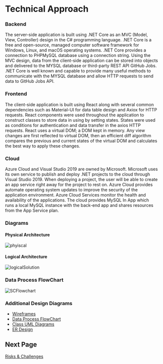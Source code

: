 # Technical Approach

### Backend
The server-side application is built using .NET Core as an MVC (Model, View, Controller) design in the C# programming language. .NET Core is a free and open-source, managed computer software framework for Windows, Linux, and macOS operating systems. .NET Core provides a connection to PHPMySQL database using a connection string. Using the MVC design, data from the client-side application can be stored into objects and delivered to the MYSQL database or third-party REST API GitHub Jobs. .NET Core is well known and capable to provide many useful methods to communicate with the MYSQL database and allow HTTP requests to send data to GitHub Jobs API. 
### Frontend
The client-side application is built using React along with several common dependencies such as Material-UI for data table design and Axiox for HTTP requests. React components were used throughout the application to construct classes to store data in using by setting states. States were used as conditions for authentication and data transfer in the axios HTTP requests. React uses a virtual DOM; a DOM kept in memory. Any view changes are first reflected to virtual DOM, then an efficient diff algorithm compares the previous and current states of the virtual DOM and calculates the best way to apply these changes.

### Cloud
Azure Cloud and Visual Studio 2019 are owned by Microsoft. Microsoft uses its own service to publish and deploy .NET projects to the cloud through Visual Studio 2019. When deploying a project, the user will be able to create an app service right away for the project to rest on. Azure Cloud provides automate operating system updates to improve the security of the application environment. Azure Cloud Services monitor the health and availability of the applications. The cloud provides MySQL In App which runs a local MySQL instance with the back-end app and shares resources from the App Service plan.

### Diagrams  
#### Physical Architecture
![phyiscal](https://user-images.githubusercontent.com/47186695/113494197-033b6d00-949b-11eb-97d1-ad2c6694d751.PNG)

#### Logical Architecture
![logicalSolution](https://user-images.githubusercontent.com/47186695/113494188-ec951600-949a-11eb-984b-0a8d75a12ce2.PNG)

###  Data Process FlowChart
![SCFlowchart](https://user-images.githubusercontent.com/47186695/113494242-72b15c80-949b-11eb-82fd-cde87bb9316a.png)

###  Additional Design Diagrams
- [Wireframes](https://github.com/ausstinh/Senior-Captsone-Documentation/tree/main/Wireframes)
- [Data Process FlowChart](https://github.com/ausstinh/Senior-Captsone-Documentation/blob/main/SCFlowchart.png)
- [Class UML Diagrams](https://github.com/ausstinh/Senior-Captsone-Documentation/tree/main/ClassDiagram)
- [ER Design](https://github.com/ausstinh/Senior-Captsone-Documentation/blob/main/ER.PNG)

## Next Page
[Risks & Challenges](https://github.com/ausstinh/Project-TechSavvy-/blob/main/RisksAndChallenges.md)
